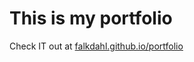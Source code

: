 # This is my portfolio

Check IT out at [falkdahl.github.io/portfolio](http://falkdahl.github.io/portfolio)
